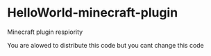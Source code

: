 # HelloWorld-minecraft-plugin
Minecraft plugin respiority 

You are alowed to distribute this code but you cant change this code
